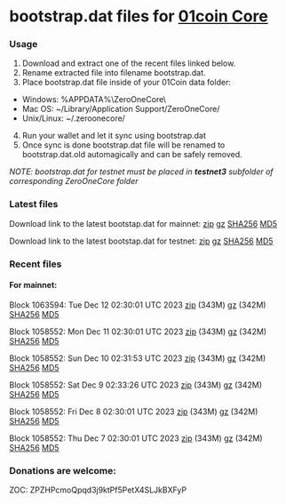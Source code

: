 # bootstrap.dat files for [01coin Core](https://01coin.io)

### Usage

1. Download and extract one of the recent files linked below.
2. Rename extracted file into filename bootstrap.dat.
3. Place bootstrap.dat file inside of your 01Coin data folder:
 - Windows: %APPDATA%\ZeroOneCore\
 - Mac OS: ~/Library/Application Support/ZeroOneCore/
 - Unix/Linux: ~/.zeroonecore/
4. Run your wallet and let it sync using bootstrap.dat
5. Once sync is done bootstrap.dat file will be renamed to bootstrap.dat.old automagically and can be safely removed.

_NOTE: bootstrap.dat for testnet must be placed in **testnet3** subfolder of corresponding ZeroOneCore folder_

### Latest files
Download link to the latest bootstap.dat for mainnet: [zip](https://files.01coin.io/mainnet/bootstrap.dat.zip) [gz](https://files.01coin.io/mainnet/bootstrap.dat.tar.gz) [SHA256](https://files.01coin.io/mainnet/sha256.txt) [MD5](https://files.01coin.io/mainnet/md5.txt)

Download link to the latest bootstap.dat for testnet: [zip](https://files.01coin.io/testnet/bootstrap.dat.zip) [gz](https://files.01coin.io/testnet/bootstrap.dat.tar.gz) [SHA256](https://files.01coin.io/testnet/sha256.txt) [MD5](https://files.01coin.io/testnet/md5.txt)

### Recent files

#### For mainnet:

Block 1063594: Tue Dec 12 02:30:01 UTC 2023 [zip](https://files.01coin.io/mainnet/2023-12-12/bootstrap.dat.zip) (343M) [gz](https://files.01coin.io/mainnet/2023-12-12/bootstrap.dat.tar.gz) (342M) [SHA256](https://files.01coin.io/mainnet/2023-12-12/sha256.txt) [MD5](https://files.01coin.io/mainnet/2023-12-12/md5.txt)

Block 1058552: Mon Dec 11 02:30:01 UTC 2023 [zip](https://files.01coin.io/mainnet/2023-12-11/bootstrap.dat.zip) (343M) [gz](https://files.01coin.io/mainnet/2023-12-11/bootstrap.dat.tar.gz) (342M) [SHA256](https://files.01coin.io/mainnet/2023-12-11/sha256.txt) [MD5](https://files.01coin.io/mainnet/2023-12-11/md5.txt)

Block 1058552: Sun Dec 10 02:31:53 UTC 2023 [zip](https://files.01coin.io/mainnet/2023-12-10/bootstrap.dat.zip) (343M) [gz](https://files.01coin.io/mainnet/2023-12-10/bootstrap.dat.tar.gz) (342M) [SHA256](https://files.01coin.io/mainnet/2023-12-10/sha256.txt) [MD5](https://files.01coin.io/mainnet/2023-12-10/md5.txt)

Block 1058552: Sat Dec  9 02:33:26 UTC 2023 [zip](https://files.01coin.io/mainnet/2023-12-09/bootstrap.dat.zip) (343M) [gz](https://files.01coin.io/mainnet/2023-12-09/bootstrap.dat.tar.gz) (342M) [SHA256](https://files.01coin.io/mainnet/2023-12-09/sha256.txt) [MD5](https://files.01coin.io/mainnet/2023-12-09/md5.txt)

Block 1058552: Fri Dec  8 02:30:01 UTC 2023 [zip](https://files.01coin.io/mainnet/2023-12-08/bootstrap.dat.zip) (343M) [gz](https://files.01coin.io/mainnet/2023-12-08/bootstrap.dat.tar.gz) (342M) [SHA256](https://files.01coin.io/mainnet/2023-12-08/sha256.txt) [MD5](https://files.01coin.io/mainnet/2023-12-08/md5.txt)

Block 1058552: Thu Dec  7 02:30:01 UTC 2023 [zip](https://files.01coin.io/mainnet/2023-12-07/bootstrap.dat.zip) (343M) [gz](https://files.01coin.io/mainnet/2023-12-07/bootstrap.dat.tar.gz) (342M) [SHA256](https://files.01coin.io/mainnet/2023-12-07/sha256.txt) [MD5](https://files.01coin.io/mainnet/2023-12-07/md5.txt)


### Donations are welcome:

ZOC: ZPZHPcmoQpqd3j9ktPf5PetX4SLJkBXFyP
